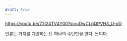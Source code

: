 ```yaml
---
draft: true
---
```

https://youtu.be/72i24TV4Y00?si=uDwCLqQPVH3_U-oD

인류는 가치를 계량하는 단 하나의 수단만을 안다. 돈이다.
